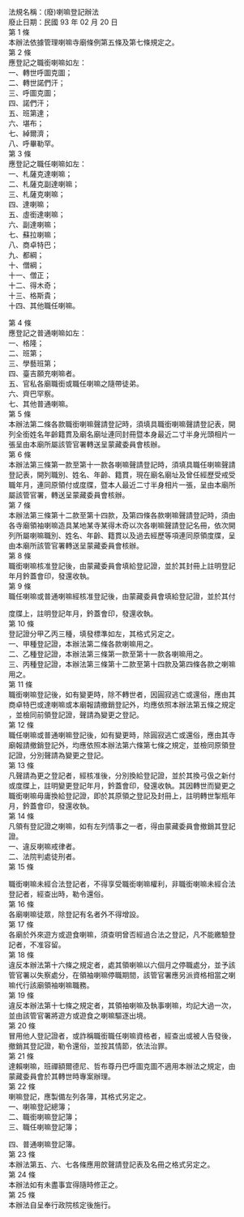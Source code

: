 法規名稱：(廢)喇嘛登記辦法  
廢止日期：民國 93 年 02 月 20 日  
第 1 條  
本辦法依據管理喇嘛寺廟條例第五條及第七條規定之。  
第 2 條  
應登記之職銜喇嘛如左：  
一、轉世呼圖克圖；  
二、轉世諾們汗；  
三、呼圖克圖；  
四、諾們汗；  
五、班第達；  
六、堪布；  
七、綽爾濟；  
八、呼畢勒罕。  
第 3 條  
應登記之職任喇嘛如左：  
一、札薩克達喇嘛；  
二、札薩克副達喇嘛；  
三、札薩克喇嘛；  
四、達喇嘛；  
五、虛銜達喇嘛；  
六、副達喇嘛；  
七、蘇拉喇嘛；  
八、商卓特巴；  
九、都綱；  
十、僧綱；  
十一、僧正；  
十二、得木奇；  
十三、格斯貴；  
十四、其他職任喇嘛。  


第 4 條  
應登記之普通喇嘛如左：  
一、格隆；  
二、班第；  
三、學藝班第；  
四、臺吉願充喇嘛者。  
五、官私各廟職銜或職任喇嘛之隨帶徒弟。  
六、齊巴罕察。  
七、其他普通喇嘛。  
第 5 條  
本辦法第二條各款職銜喇嘛聲請登記時，須填具職銜喇嘛聲請登記表，開  
列全銜姓名年齡籍貫及廟名廟址連同封冊暨本身最近二寸半身光頭相片一  
張呈由本廟所屬該管官署轉送呈蒙藏委員會核辦。  
第 6 條  
本辦法第三條第一款至第十一款各喇嘛聲請登記時，須填具職任喇嘛聲請  
登記表，開列職別、姓名、年齡、籍貫，現在廟名廟址及曾任經歷受戒受  
職年月，連同原領付或度牒，暨本人最近二寸半身相片一張，呈由本廟所  
屬該管官署，轉送呈蒙藏委員會核辦。  
第 7 條  
本辦法第三條第十二款至第十四款，及第四條各款喇嘛聲請登記時，須由  
各寺廟領袖喇嘛造具某地某寺某得木奇以次各喇嘛聲請登記名冊，依次開  
列所屬喇嘛職別、姓名、年齡、籍貫以及過去經歷等項連同原領度牒，呈  
由本廟所該管官署轉送呈蒙藏委員會核辦。  
第 8 條  
職銜喇嘛核准登記後，由蒙藏委員會填給登記證，並於其封冊上註明登記  
年月鈐蓋會印，發還收執。  
第 9 條  
職任喇嘛或普通喇嘛經核准登記後，由蒙藏委員會填給登記證，並於其付  


度牒上，註明登記年月，鈐蓋會印，發還收執。  
第 10 條  
登記證分甲乙丙三種，填發標準如左，其格式另定之。  
一、甲種登記證，本辦法第二條各款喇嘛用之。  
二、乙種登記證，本辦法第三條第一款至第十一款各喇嘛用之。  
三、丙種登記證，本辦法第三條第十二款至第十四款及第四條各款之喇嘛  
用之。  
第 11 條  
職銜喇嘛登記後，如有變更時，除不轉世者，因圓寂逃亡或還俗，應由其  
商卓特巴或達喇嘛或本廟報請撤銷登記外，均應依照本辦法第五條之規定  
，並檢同前領登記證，聲請為變更之登記。  
第 12 條  
職任喇嘛或普通喇嘛登記後，如有變更時，除圓寂逃亡或還俗，應由其寺  
廟報請撤銷登記外，均應依照本辦法第六條第七條之規定，並檢同原領登  
記證，分別聲請為變更之登記。  
第 13 條  
凡聲請為更之登記者，經核准後，分別換給登記證，並於其換弓伋之新付  
或度牒上，註明變更登記年月，鈐蓋會印，發還收執。其因轉世而變更之  
職銜喇嘛毋庸換給登記證，即於其原領之登記及封冊上，註明轉世掣瓶年  
月，鈐蓋會印，發還收執。  
第 14 條  
凡領有登記證之喇嘛，如有左列情事之一者，得由蒙藏委員會撤銷其登記  
證。  
一、違反喇嘛戒律者。  
二、法院判處徒刑者。  
第 15 條  


職銜喇嘛未經合法登記者，不得享受職銜喇嘛權利，非職銜喇嘛未經合法  
登記者，經查出時，勒令還俗。  
第 16 條  
各廟喇嘛徒眾，除登記有名者外不得增設。  
第 17 條  
各廟於外來遊方或遊食喇嘛，須查明曾否經過合法之登記，凡不能繳驗登  
記者，不准容留。  
第 18 條  
違反本辦法第十六條之規定者，處其領喇嘛以六個月之停職處分，並予該  
管官署以失察處分，在領袖喇嘛停職期間，該管官署應另派資格相當之喇  
嘛代行該廟領袖喇嘛職務。  
第 19 條  
違反本辦法第十七條之規定者，其領袖喇嘛及執事喇嘛，均記大過一次，  
並由該管官署將遊方或遊食之喇嘛驅逐出境。  
第 20 條  
冒用他人登記證者，或詐稱職銜職任喇嘛資格者，經查出或被人告發後，  
撤銷其登記證，勒令還俗，並按其情節，依法治罪。  
第 21 條  
達賴喇嘛，班禪額爾德尼、哲布尊丹巴呼圖克圖不適用本辦法之規定，由  
蒙藏委員會於其轉世時專案辦理。  
第 22 條  
喇嘛登記，應製備左列各簿，其格式另定之。  
一、喇嘛登記總簿；  
二、職銜喇嘛登記簿；  
三、職任喇嘛登記簿；  


四、普通喇嘛登記簿。  
第 23 條  
本辦法第五、六、七各條應用欴聲請登記表及名冊之格式另定之。  
第 24 條  
本辦法如有未盡事宜得隨時修正之。  
第 25 條  
本辦法自呈奉行政院核定後施行。  


